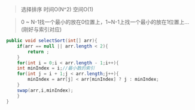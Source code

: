 >选择排序  时间O(N^2) 空间O(1) 

>0 ~ N-1找一个最小的放在0位置上，1~N-1上找一个最小的放在1位置上...(刚好与索引对应)
```java
public void selectSort(int[] arr){
    if(arr == null || arr.length < 2){
        return ;
    }
    for(int i = 0;i < arr.length - 1;i++){
	int minIndex = i;//最小数的索引
	for(int j = i + 1;j < arr.length;j++){
	    minIndex = arr[j] < arr[minIndex] ? j : minIndex;
	}
	swap(arr,i,minIndex);
    }
}
```
